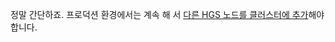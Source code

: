 정말 간단하죠. 프로덕션 환경에서는 계속 해 서 [다른 HGS 노드를 클러스터에 추가](https://docs.microsoft.com/windows-server/virtualization/guarded-fabric-shielded-vm/guarded-fabric-configure-additional-hgs-nodes)해야 합니다.
